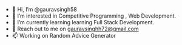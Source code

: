 - 👋 Hi, I’m @gauravsingh58
- 👀 I’m interested in Competitive Programming , Web Development.
- 🌱 I’m currently learning learning Full Stack Development.
- 💞️ Reach out to me on gauravsinghh72@gmail.com
- 📫 Working on Random Advice Generator

<!---
gauravsingh58/gauravsingh58 is a ✨ special ✨ repository because its `README.md` (this file) appears on your GitHub profile.
You can click the Preview link to take a look at your changes.
--->
